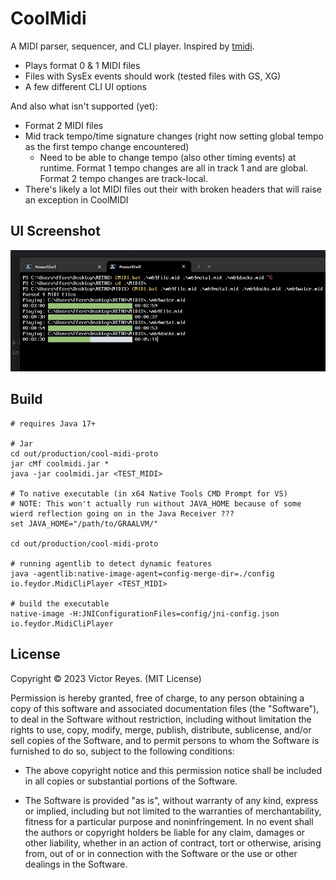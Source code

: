 CoolMidi
========
A MIDI parser, sequencer, and CLI player. Inspired by [tmidi](https://www.grandgent.com/tom/projects/tmidi/).
* Plays format 0 & 1 MIDI files
* Files with SysEx events should work (tested files with GS, XG)
* A few different CLI UI options

And also what isn't supported (yet):
* Format 2 MIDI files
* Mid track tempo/time signature changes (right now setting global tempo as the first tempo change encountered)
  * Need to be able to change tempo (also other timing events) at runtime. Format 1 tempo changes are all in track 1 and are global. Format 2 tempo changes are track-local.
* There's likely a lot MIDI files out their with broken headers that will raise an exception in CoolMIDI

UI Screenshot
-------------
<img src="/Screenshot%202023-11-02%20010229.png" width=898>

Build
-----
```
# requires Java 17+

# Jar
cd out/production/cool-midi-proto
jar cMf coolmidi.jar *
java -jar coolmidi.jar <TEST_MIDI>

# To native executable (in x64 Native Tools CMD Prompt for VS)
# NOTE: This won't actually run without JAVA_HOME because of some wierd reflection going on in the Java Receiver ???
set JAVA_HOME="/path/to/GRAALVM/"

cd out/production/cool-midi-proto

# running agentlib to detect dynamic features
java -agentlib:native-image-agent=config-merge-dir=./config io.feydor.MidiCliPlayer <TEST_MIDI>

# build the executable
native-image -H:JNIConfigurationFiles=config/jni-config.json io.feydor.MidiCliPlayer
```

License
-------
Copyright © 2023 Victor Reyes. (MIT License)  

Permission is hereby granted, free of charge, to any person obtaining a copy of
this software and associated documentation files (the "Software"), to deal in
the Software without restriction, including without limitation the rights to
use, copy, modify, merge, publish, distribute, sublicense, and/or sell copies of
the Software, and to permit persons to whom the Software is furnished to do so,
subject to the following conditions:

* The above copyright notice and this permission notice shall be included in
  all copies or substantial portions of the Software.

* The Software is provided "as is", without warranty of any kind, express or
  implied, including but not limited to the warranties of merchantability,
  fitness for a particular purpose and noninfringement. In no event shall the
  authors or copyright holders be liable for any claim, damages or other
  liability, whether in an action of contract, tort or otherwise, arising from,
  out of or in connection with the Software or the use or other dealings in the
  Software.
